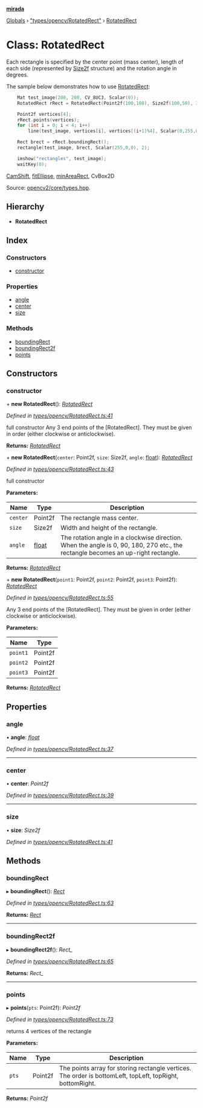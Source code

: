 **[mirada](../README.md)**

[Globals](../README.md) › ["types/opencv/RotatedRect"](../modules/_types_opencv_rotatedrect_.md) › [RotatedRect](_types_opencv_rotatedrect_.rotatedrect.md)

# Class: RotatedRect

Each rectangle is specified by the center point (mass center), length of each side (represented by
[Size2f](#dc/d84/group__core__basic_1gab34496d2466b5f69930ab74c70f117d4}) structure) and the
rotation angle in degrees.

The sample below demonstrates how to use [RotatedRect](#db/dd6/classcv_1_1RotatedRect}):

```cpp
    Mat test_image(200, 200, CV_8UC3, Scalar(0));
    RotatedRect rRect = RotatedRect(Point2f(100,100), Size2f(100,50), 30);

    Point2f vertices[4];
    rRect.points(vertices);
    for (int i = 0; i < 4; i++)
        line(test_image, vertices[i], vertices[(i+1)%4], Scalar(0,255,0), 2);

    Rect brect = rRect.boundingRect();
    rectangle(test_image, brect, Scalar(255,0,0), 2);

    imshow("rectangles", test_image);
    waitKey(0);
```

[CamShift](#dc/d6b/group__video__track_1gaef2bd39c8356f423124f1fe7c44d54a1}),
[fitEllipse](#d3/dc0/group__imgproc__shape_1gaf259efaad93098103d6c27b9e4900ffa}),
[minAreaRect](#d3/dc0/group__imgproc__shape_1ga3d476a3417130ae5154aea421ca7ead9}), CvBox2D

Source:
[opencv2/core/types.hpp](https://github.com/opencv/opencv/tree/master/modules/core/include/opencv2/core/types.hpp#L534).

## Hierarchy

* **RotatedRect**

## Index

### Constructors

* [constructor](_types_opencv_rotatedrect_.rotatedrect.md#constructor)

### Properties

* [angle](_types_opencv_rotatedrect_.rotatedrect.md#angle)
* [center](_types_opencv_rotatedrect_.rotatedrect.md#center)
* [size](_types_opencv_rotatedrect_.rotatedrect.md#size)

### Methods

* [boundingRect](_types_opencv_rotatedrect_.rotatedrect.md#boundingrect)
* [boundingRect2f](_types_opencv_rotatedrect_.rotatedrect.md#boundingrect2f)
* [points](_types_opencv_rotatedrect_.rotatedrect.md#points)

## Constructors

###  constructor

\+ **new RotatedRect**(): *[RotatedRect](_types_opencv_rotatedrect_.rotatedrect.md)*

*Defined in [types/opencv/RotatedRect.ts:41](https://github.com/cancerberoSgx/mirada/blob/9d9803d/mirada/src/types/opencv/RotatedRect.ts#L41)*

  full constructor
  Any 3 end points of the [RotatedRect]. They must be given in order (either clockwise or
anticlockwise).

**Returns:** *[RotatedRect](_types_opencv_rotatedrect_.rotatedrect.md)*

\+ **new RotatedRect**(`center`: Point2f, `size`: Size2f, `angle`: [float](../modules/_types_opencv__hacks_.md#float)): *[RotatedRect](_types_opencv_rotatedrect_.rotatedrect.md)*

*Defined in [types/opencv/RotatedRect.ts:43](https://github.com/cancerberoSgx/mirada/blob/9d9803d/mirada/src/types/opencv/RotatedRect.ts#L43)*

  full constructor

**Parameters:**

Name | Type | Description |
------ | ------ | ------ |
`center` | Point2f | The rectangle mass center.  |
`size` | Size2f | Width and height of the rectangle.  |
`angle` | [float](../modules/_types_opencv__hacks_.md#float) | The rotation angle in a clockwise direction. When the angle is 0, 90, 180, 270 etc., the rectangle becomes an up-right rectangle.  |

**Returns:** *[RotatedRect](_types_opencv_rotatedrect_.rotatedrect.md)*

\+ **new RotatedRect**(`point1`: Point2f, `point2`: Point2f, `point3`: Point2f): *[RotatedRect](_types_opencv_rotatedrect_.rotatedrect.md)*

*Defined in [types/opencv/RotatedRect.ts:55](https://github.com/cancerberoSgx/mirada/blob/9d9803d/mirada/src/types/opencv/RotatedRect.ts#L55)*

  Any 3 end points of the [RotatedRect]. They must be given in order (either clockwise or
anticlockwise).

**Parameters:**

Name | Type |
------ | ------ |
`point1` | Point2f |
`point2` | Point2f |
`point3` | Point2f |

**Returns:** *[RotatedRect](_types_opencv_rotatedrect_.rotatedrect.md)*

## Properties

###  angle

• **angle**: *[float](../modules/_types_opencv__hacks_.md#float)*

*Defined in [types/opencv/RotatedRect.ts:37](https://github.com/cancerberoSgx/mirada/blob/9d9803d/mirada/src/types/opencv/RotatedRect.ts#L37)*

___

###  center

• **center**: *Point2f*

*Defined in [types/opencv/RotatedRect.ts:39](https://github.com/cancerberoSgx/mirada/blob/9d9803d/mirada/src/types/opencv/RotatedRect.ts#L39)*

___

###  size

• **size**: *Size2f*

*Defined in [types/opencv/RotatedRect.ts:41](https://github.com/cancerberoSgx/mirada/blob/9d9803d/mirada/src/types/opencv/RotatedRect.ts#L41)*

## Methods

###  boundingRect

▸ **boundingRect**(): *[Rect](_types_opencv__hacks_.rect.md)*

*Defined in [types/opencv/RotatedRect.ts:63](https://github.com/cancerberoSgx/mirada/blob/9d9803d/mirada/src/types/opencv/RotatedRect.ts#L63)*

**Returns:** *[Rect](_types_opencv__hacks_.rect.md)*

___

###  boundingRect2f

▸ **boundingRect2f**(): *Rect_*

*Defined in [types/opencv/RotatedRect.ts:65](https://github.com/cancerberoSgx/mirada/blob/9d9803d/mirada/src/types/opencv/RotatedRect.ts#L65)*

**Returns:** *Rect_*

___

###  points

▸ **points**(`pts`: Point2f): *Point2f*

*Defined in [types/opencv/RotatedRect.ts:73](https://github.com/cancerberoSgx/mirada/blob/9d9803d/mirada/src/types/opencv/RotatedRect.ts#L73)*

  returns 4 vertices of the rectangle

**Parameters:**

Name | Type | Description |
------ | ------ | ------ |
`pts` | Point2f | The points array for storing rectangle vertices. The order is bottomLeft, topLeft, topRight, bottomRight.  |

**Returns:** *Point2f*